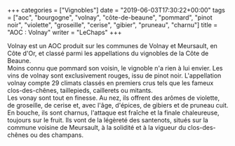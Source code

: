 +++
categories = ["Vignobles"]
date = "2019-06-03T17:30:22+00:00"
tags = ["aoc", "bourgogne", "volnay", "côte-de-beaune", "pommard", "pinot noir", "violette", "groseille", "cerise", "gibier", "pruneau", "charnu"]
title = "AOC : Volnay"
writer = "LeChaps"
+++

Volnay est un AOC produit sur les communes de Volnay et Meursault, en Côte d'Or, et classé parmi les appellations du vignobles de la Côte de Beaune.  
Moins connu que pommard son voisin, le vignoble n'a rien à lui envier. Les vins de volnay sont exclusivement rouges, issu de pinot noir. L'appellation volnay compte 29 climats classés en premiers crus tels que les fameux clos-des-chênes, taillepieds, caillerets ou mitants.  
Les vonay sont tout en finesse. Au nez, ils offrent des arômes de violette, de groseille, de cerise et, avec l'âge, d'épices, de gibiers et de pruneau cuit. En bouche, ils sont charnus, l'attaque est fraîche et la finale chaleureuse, toujours sur le fruit. Ils vont de la légèreté des santenots, situés sur la commune voisine de Meursault, à la solidité et à la vigueur du clos-des-chênes ou des champans.

